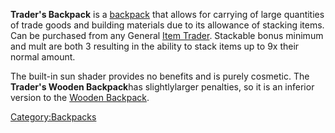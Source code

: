 **Trader's Backpack** is a [backpack](Backpacks.md "wikilink") that allows
for carrying of large quantities of trade goods and building materials
due to its allowance of stacking items. Can be purchased from any
General [Item Trader](Item_Trader.md "wikilink"). Stackable bonus minimum
and mult are both 3 resulting in the ability to stack items up to 9x
their normal amount.

The built-in sun shader provides no benefits and is purely cosmetic. The
**Trader's Wooden Backpack**has slightlylarger penalties, so it is an
inferior version to the [Wooden Backpack](Wooden_Backpack.md "wikilink").

[Category:Backpacks](Category:Backpacks "wikilink")